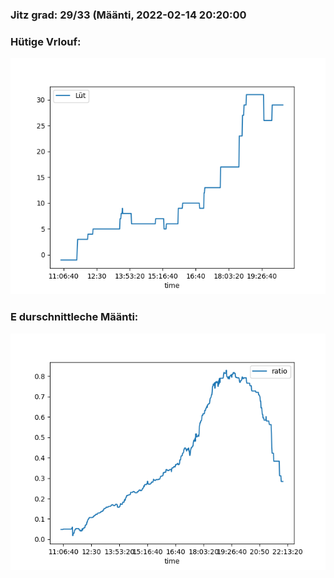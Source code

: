 ### Jitz grad: 29/33 (Määnti, 2022-02-14 20:20:00

### Hütige Vrlouf:
![Graph](Today.png)

### E durschnittleche Määnti:
![Graph](Määnti.png)